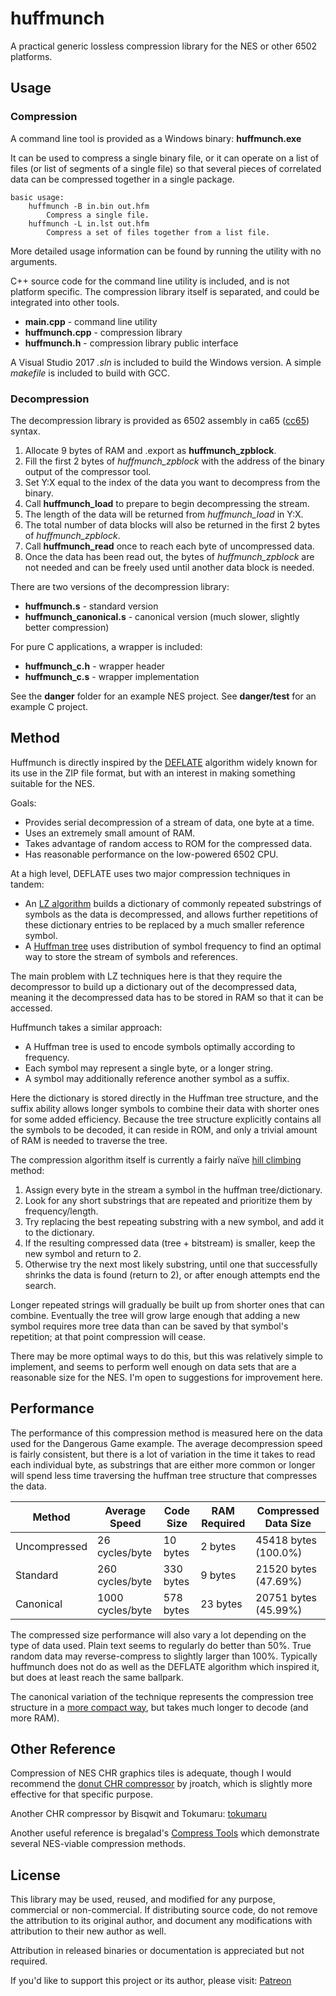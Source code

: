 # huffmunch

A practical generic lossless compression library for the NES or other 6502 platforms.

## Usage

### Compression

A command line tool is provided as a Windows binary: **huffmunch.exe**

It can be used to compress a single binary file,
 or it can operate on a list of files (or list of segments of a single file)
 so that several pieces of correlated data can be compressed together
 in a single package.

```
basic usage:
    huffmunch -B in.bin out.hfm
        Compress a single file.
    huffmunch -L in.lst out.hfm
        Compress a set of files together from a list file.
```

More detailed usage information can be found by running the utility with no arguments.

C++ source code for the command line utility is included, and is not platform specific.
 The compression library itself is separated, and could be integrated into other tools.

* **main.cpp** - command line utility
* **huffmunch.cpp** - compression library
* **huffmunch.h** - compression library public interface

A Visual Studio 2017 _.sln_ is included to build the Windows version.
 A simple _makefile_ is included to build with GCC.

### Decompression

The decompression library is provided as 6502 assembly in ca65 ([cc65](https://cc65.github.io/)) syntax.

1. Allocate 9 bytes of RAM and .export as **huffmunch_zpblock**.
2. Fill the first 2 bytes of _huffmunch_zpblock_ with the address of the binary output of the compressor tool.
3. Set Y:X equal to the index of the data you want to decompress from the binary.
4. Call **huffmunch_load** to prepare to begin decompressing the stream.
5. The length of the data will be returned from _huffmunch_load_ in Y:X.
6. The total number of data blocks will also be returned in the first 2 bytes of _huffmunch_zpblock_.
7. Call **huffmunch_read** once to reach each byte of uncompressed data.
8. Once the data has been read out, the bytes of _huffmunch_zpblock_ are not needed and can be freely used until another data block is needed.

There are two versions of the decompression library:

* **huffmunch.s** - standard version
* **huffmunch_canonical.s** - canonical version (much slower, slightly better compression)

For pure C applications, a wrapper is included:

* **huffmunch_c.h** - wrapper header
* **huffmunch_c.s** - wrapper implementation

See the **danger** folder for an example NES project.
See **danger/test** for an example C project.

## Method

Huffmunch is directly inspired by the
 [DEFLATE](https://en.wikipedia.org/wiki/DEFLATE)
 algorithm widely known for its use in the ZIP file format,
 but with an interest in making something suitable for the NES.

Goals:
* Provides serial decompression of a stream of data, one byte at a time.
* Uses an extremely small amount of RAM.
* Takes advantage of random access to ROM for the compressed data.
* Has reasonable performance on the low-powered 6502 CPU.

At a high level, DEFLATE uses two major compression techniques in tandem:
* An [LZ algorithm](https://en.wikipedia.org/wiki/LZ77_and_LZ78)
  builds a dictionary of commonly repeated substrings of symbols as the data is decompressed,
  and allows further repetitions of these dictionary entries to be replaced by a much smaller reference symbol.
* A [Huffman tree](https://en.wikipedia.org/wiki/Huffman_coding)
  uses distribution of symbol frequency to find an optimal way to store
  the stream of symbols and references.

The main problem with LZ techniques here is that they require the decompressor
 to build up a dictionary out of the decompressed data, meaning it the decompressed
 data has to be stored in RAM so that it can be accessed.

Huffmunch takes a similar approach:
* A Huffman tree is used to encode symbols optimally according to frequency.
* Each symbol may represent a single byte, or a longer string.
* A symbol may additionally reference another symbol as a suffix.

Here the dictionary is stored directly in the Huffman tree structure,
 and the suffix ability allows longer symbols to combine their data with shorter ones
 for some added efficiency. Because the tree structure explicitly contains
 all the symbols to be decoded, it can reside in ROM, and only a trivial amount of RAM
 is needed to traverse the tree.

The compression algorithm itself is currently a fairly naïve
 [hill climbing](https://en.wikipedia.org/wiki/Hill_climbing) method:
1. Assign every byte in the stream a symbol in the huffman tree/dictionary.
2. Look for any short substrings that are repeated and prioritize them by frequency/length.
3. Try replacing the best repeating substring with a new symbol, and add it to the dictionary.
4. If the resulting compressed data (tree + bitstream) is smaller, keep the new symbol and return to 2.
5. Otherwise try the next most likely substring, until one that successfully shrinks
   the data is found (return to 2), or after enough attempts end the search.

Longer repeated strings will gradually be built up from shorter ones that can combine.
 Eventually the tree will grow large enough that adding a new symbol requires more
 tree data than can be saved by that symbol's repetition; at that point compression will cease.

There may be more optimal ways to do this, but this was relatively simple to implement,
 and seems to perform well enough on data sets that are a reasonable size for the NES.
 I'm open to suggestions for improvement here.

## Performance

The performance of this compression method is measured here on the
 data used for the Dangerous Game example. The average decompression
 speed is fairly consistent, but there is a lot of variation in the
 time it takes to read each individual byte, as substrings that are
 either more common or longer will spend less time traversing the
 huffman tree structure that compresses the data.

| Method       | Average Speed    | Code Size | RAM Required  | Compressed Data Size |
| ------------ | ---------------- | --------- | ------------- | -------------------- |
| Uncompressed |   26 cycles/byte |  10 bytes |      2 bytes  | 45418 bytes (100.0%) |
| Standard     |  260 cycles/byte | 330 bytes |      9 bytes  | 21520 bytes (47.69%) |
| Canonical    | 1000 cycles/byte | 578 bytes |     23 bytes  | 20751 bytes (45.99%) |

The compressed size performance will also vary a lot depending on
 the type of data used. Plain text seems to regularly do better
 than 50%. True random data may reverse-compress to slightly larger than 100%.
 Typically huffmunch does not do as well as the DEFLATE algorithm
 which inspired it, but does at least reach the same ballpark.

The canonical variation of the technique represents the compression tree structure in a
 [more compact way](https://en.wikipedia.org/wiki/Canonical_Huffman_code),
 but takes much longer to decode (and more RAM).

## Other Reference

Compression of NES CHR graphics tiles is adequate, though I would
 recommend the [donut CHR compressor](https://www.nesdev.org/wiki/User:Ns43110/donut.s)
 by jroatch, which is slightly more effective for that specific purpose.

Another CHR compressor by Bisqwit and Tokumaru: [tokumaru](https://bisqwit.iki.fi/source/tokumaru.html)

Another useful reference is bregalad's
 [Compress Tools](https://www.romhacking.net/utilities/882/)
 which demonstrate several NES-viable compression methods.

## License

This library may be used, reused, and modified for any purpose, commercial or non-commercial.
 If distributing source code, do not remove the attribution to its original author,
 and document any modifications with attribution to their new author as well.

Attribution in released binaries or documentation is appreciated but not required.

If you'd like to support this project or its author, please visit:
 [Patreon](https://www.patreon.com/rainwarrior)
